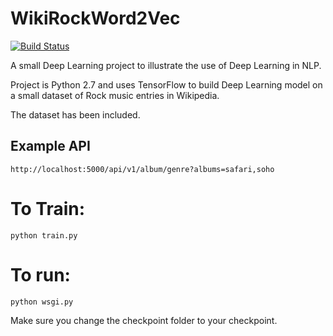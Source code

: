 # WikiRockWord2Vec
[![Build Status](https://travis-ci.org/aliostad/WikiRockWord2Vec.svg?branch=master)](https://travis-ci.org/aliostad/WikiRockWord2Vec)

A small Deep Learning project to illustrate the use of Deep Learning in NLP.

Project is Python 2.7 and uses TensorFlow to build Deep Learning model on a small dataset of Rock music entries in Wikipedia.

The dataset has been included.


## Example API
```
http://localhost:5000/api/v1/album/genre?albums=safari,soho
```

To Train:
====
```
python train.py
```

To run:
====

```
python wsgi.py
```

Make sure you change the checkpoint folder to your checkpoint.